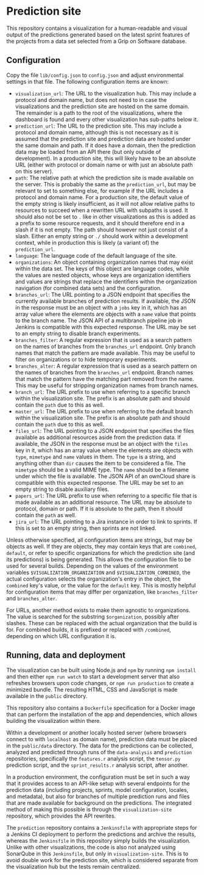 # Prediction site

This repository contains a visualization for a human-readable and visual output 
of the predictions generated based on the latest sprint features of the 
projects from a data set selected from a Grip on Software database.

## Configuration

Copy the file `lib/config.json` to `config.json` and adjust environmental 
settings in that file. The following configuration items are known:

- `visualization_url`: The URL to the visualization hub. This may include 
  a protocol and domain name, but does not need to in case the visualizations 
  and the prediction site are hosted on the same domain. The remainder is 
  a path to the root of the visualizations, where the dashboard is found and 
  every other visualization has sub-paths below it.
- `prediction_url`: The URL to the prediction site. This may include a protocol 
  and domain name, although this is not necessary as it is assumed that the 
  prediction site and prediction data are hosted under the same domain and 
  path. If it does have a domain, then the prediction data may be loaded from 
  an API there (but only outside of development). In a production site, this 
  will likely have to be an absolute URL (either with protocol or domain name 
  or with just an absolute path on this server).
- `path`: The relative path at which the prediction site is made available on 
  the server. This is probably the same as the `prediction_url`, but may be 
  relevant to set to something else, for example if the URL includes a protocol 
  and domain name. For a production site, the default value of the empty string
  is likely insufficient, as it will not allow relative paths to resources to
  succeed when a rewritten URL with subpaths is used. It should also not be set
  to `.` like in other visualizations as this is added as a prefix to some 
  resource requests, and it should therefore end in a slash if it is not empty.
  The path should however not just consist of a slash. Either an empty string
  or `./` should work within a development context, while in production this is 
  likely (a variant of) the `prediction_url`.
- `language`: The language code of the default language of the site.
- `organizations`: An object containing organization names that may exist 
  within the data set. The keys of this object are language codes, while the 
  values are nested objects, whose keys are organization identifiers and values 
  are strings that replace the identifiers within the organization navigation 
  (for combined data sets) and the configuration.
- `branches_url`: The URL pointing to a JSON endpoint that specifies the 
  currently available branches of prediction results. If available, the JSON in 
  the response must be an object with a `jobs` key in it, which has an array 
  value where the elements are objects with a `name` value that points to the 
  branch name. The JSON API of a multibranch pipeline job in Jenkins is 
  compatible with this expected response. The URL may be set to an empty string 
  to disable branch experiments.
- `branches_filter`: A regular expression that is used as a search pattern on 
  the names of branches from the `branches_url` endpoint. Only branch names 
  that match the pattern are made available. This may be useful to filter on 
  organizations or to hide temporary experiments.
- `branches_alter`: A regular expression that is used as a search pattern on 
  the names of branches from the `branches_url` endpoint. Branch names that 
  match the pattern have the matching part removed from the name. This may be 
  useful for stripping organization names from branch names.
- `branch_url`: The URL prefix to use when referring to a specific branch 
  within the visualization site. The prefix is an absolute path and should 
  contain the `path` due to this as well.
- `master_url`: The URL prefix to use when referring to the default branch 
  within the visualization site. The prefix is an absolute path and should 
  contain the `path` due to this as well.
- `files_url`: The URL pointing to a JSON endpoint that specifies the files 
  available as additional resources aside from the prediction data. If 
  available, the JSON in the response must be an object with the `files` key in 
  it, which has an array value where the elements are objects with `type`, 
  `mimetype` and `name` values in them. The `type` is a string, and anything 
  other than `dir` causes the item to be considered a file. The `mimetype` 
  should be a valid MIME type. The `name` should be a filename under which the 
  file is available. The JSON API of an ownCloud share is compatible with this 
  expected response. The URL may be set to an empty string to disable auxiliary 
  files.
- `papers_url`: The URL prefix to use when referring to a specific file that is 
  made available as an additional resource. The URL may be absolute to 
  protocol, domain or path. If it is absolute to the path, then it should 
  contain the `path` as well.
- `jira_url`: The URL pointing to a Jira instance in order to link to sprints. 
  If this is set to an empty string, then sprints are not linked.

Unless otherwise specified, all configuration items are strings, but may be 
objects as well. If they are objects, they may contain keys that are 
`combined`, `default`, or refer to specific organizations for which the 
prediction site (and its predictions) is being generated. This allows the 
configuration file to be used for several builds. Depending on the values of 
the environment variables `$VISUALIZATION_ORGANIZATION` and 
`$VISUALIZATION_COMBINED`, the actual configuration selects the organization's 
entry in the object, the `combined` key's value, or the value for the `default` 
key. This is mostly helpful for configuration items that may differ per 
organization, like `branches_filter` and `branches_alter`.

For URLs, another method exists to make them agnostic to organizations. The 
value is searched for the substring `$organization`, possibly after slashes. 
These can be replaced with the actual organization that the build is for. For 
combined builds, it is prefixed or replaced with `/combined`, depending on 
which URL configuration it is.

## Running, data and deployment

The visualization can be built using Node.js and `npm` by running `npm install` 
and then either `npm run watch` to start a development server that also 
refreshes browsers upon code changes, or `npm run production` to create 
a minimized bundle. The resulting HTML, CSS and JavaScript is made available in 
the `public` directory.

This repository also contains a `Dockerfile` specification for a Docker image 
that can perform the installation of the app and dependencies, which allows 
building the visualization within there.

Within a development or another locally hosted server (where browsers connect 
to with `localhost` as domain name), prediction data must be placed in the 
`public/data` directory. The data for the predictions can be collected, 
analyzed and predicted through runs of the `data-analysis` and `prediction` 
repositories, specifically the `features.r` analysis script, the `tensor.py` 
prediction script, and the `sprint_results.r` analysis script, after another. 

In a production environment, the configuration must be set in such a way that 
it provides access to an API-like setup with several endpoints for the 
prediction data (including projects, sprints, model configuration, locales, and 
metadata), but also for branches of multiple prediction runs and files that are 
made available for background on the predictions. The integrated method of 
making this possible is through the `visualization-site` repository, which 
provides the API rewrites.

The `prediction` repository contains a `Jenkinsfile` with appropriate steps for 
a Jenkins CI deployment to perform the predictions and archive the results, 
whereas the `Jenkinsfile` in this repository simply builds the visualization. 
Unlike with other visualizations, the code is also not analyzed using SonarQube 
in this `Jenkinsfile`, but only in `visualization-site`. This is to avoid 
double work for the prediction site, which is considered separate from the 
visualization hub but the tests remain centralized.
